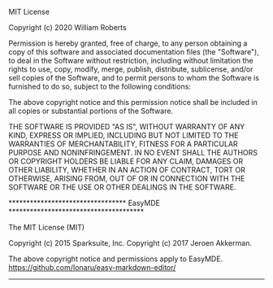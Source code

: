 MIT License

Copyright (c) 2020 William Roberts

Permission is hereby granted, free of charge, to any person obtaining a copy
of this software and associated documentation files (the "Software"), to deal
in the Software without restriction, including without limitation the rights
to use, copy, modify, merge, publish, distribute, sublicense, and/or sell
copies of the Software, and to permit persons to whom the Software is
furnished to do so, subject to the following conditions:

The above copyright notice and this permission notice shall be included in all
copies or substantial portions of the Software.

THE SOFTWARE IS PROVIDED "AS IS", WITHOUT WARRANTY OF ANY KIND, EXPRESS OR
IMPLIED, INCLUDING BUT NOT LIMITED TO THE WARRANTIES OF MERCHANTABILITY,
FITNESS FOR A PARTICULAR PURPOSE AND NONINFRINGEMENT. IN NO EVENT SHALL THE
AUTHORS OR COPYRIGHT HOLDERS BE LIABLE FOR ANY CLAIM, DAMAGES OR OTHER
LIABILITY, WHETHER IN AN ACTION OF CONTRACT, TORT OR OTHERWISE, ARISING FROM,
OUT OF OR IN CONNECTION WITH THE SOFTWARE OR THE USE OR OTHER DEALINGS IN THE
SOFTWARE.


********************************* EasyMDE **************************************

The MIT License (MIT)

Copyright (c) 2015 Sparksuite, Inc.
Copyright (c) 2017 Jeroen Akkerman.

The above copyright notice and permissions apply to EasyMDE.
https://github.com/Ionaru/easy-markdown-editor/

********************************************************************************

